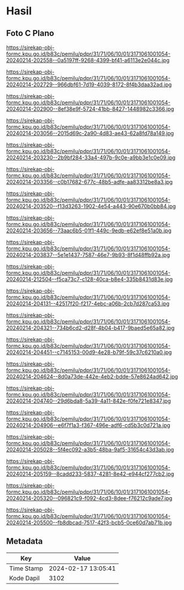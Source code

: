 # Hasil

## Foto C Plano

https://sirekap-obj-formc.kpu.go.id/b83c/pemilu/pdpr/31/71/06/10/01/3171061001054-20240214-202558--0a5197ff-9268-4399-bf41-a6113e2e044c.jpg

https://sirekap-obj-formc.kpu.go.id/b83c/pemilu/pdpr/31/71/06/10/01/3171061001054-20240214-202729--966dbf61-7d19-4039-8172-8f4b3daa32ad.jpg

https://sirekap-obj-formc.kpu.go.id/b83c/pemilu/pdpr/31/71/06/10/01/3171061001054-20240214-202900--8ef38e9f-5724-41bb-8427-1448982c3366.jpg

https://sirekap-obj-formc.kpu.go.id/b83c/pemilu/pdpr/31/71/06/10/01/3171061001054-20240214-203056--2015d69c-2a90-4d83-ae43-62a8fd78a149.jpg

https://sirekap-obj-formc.kpu.go.id/b83c/pemilu/pdpr/31/71/06/10/01/3171061001054-20240214-203230--2b9bf284-33a4-497b-9c0e-a9bb3e1c0e09.jpg

https://sirekap-obj-formc.kpu.go.id/b83c/pemilu/pdpr/31/71/06/10/01/3171061001054-20240214-203356--c0b17682-677c-48b5-adfe-aa83312be8a3.jpg

https://sirekap-obj-formc.kpu.go.id/b83c/pemilu/pdpr/31/71/06/10/01/3171061001054-20240214-203520--f13d3263-1902-4e54-a443-90e670b0bb84.jpg

https://sirekap-obj-formc.kpu.go.id/b83c/pemilu/pdpr/31/71/06/10/01/3171061001054-20240214-203656--73aac6b5-01f1-449c-9edb-e62ef8e51a0b.jpg

https://sirekap-obj-formc.kpu.go.id/b83c/pemilu/pdpr/31/71/06/10/01/3171061001054-20240214-203837--5e1e1437-7587-46e7-9b93-8f1d48ffb92a.jpg

https://sirekap-obj-formc.kpu.go.id/b83c/pemilu/pdpr/31/71/06/10/01/3171061001054-20240214-212504--f5ca73c7-c128-40ca-b8e4-335b8431d83e.jpg

https://sirekap-obj-formc.kpu.go.id/b83c/pemilu/pdpr/31/71/06/10/01/3171061001054-20240214-204131--42517f20-f217-4ebc-a06b-2cb7d287ca53.jpg

https://sirekap-obj-formc.kpu.go.id/b83c/pemilu/pdpr/31/71/06/10/01/3171061001054-20240214-204321--734b6cd2-d28f-4b04-b417-9baed5e65a82.jpg

https://sirekap-obj-formc.kpu.go.id/b83c/pemilu/pdpr/31/71/06/10/01/3171061001054-20240214-204451--c7145153-00d9-4e28-b79f-59c37c6210a0.jpg

https://sirekap-obj-formc.kpu.go.id/b83c/pemilu/pdpr/31/71/06/10/01/3171061001054-20240214-204624--8d0a73de-442e-4eb2-bdde-57e8624ad642.jpg

https://sirekap-obj-formc.kpu.go.id/b83c/pemilu/pdpr/31/71/06/10/01/3171061001054-20240214-204740--29d6bda8-5a39-4a11-842e-f0fe721e8347.jpg

https://sirekap-obj-formc.kpu.go.id/b83c/pemilu/pdpr/31/71/06/10/01/3171061001054-20240214-204906--e6f7f1a3-f367-496e-adf6-cd5b3c0d721a.jpg

https://sirekap-obj-formc.kpu.go.id/b83c/pemilu/pdpr/31/71/06/10/01/3171061001054-20240214-205028--5f4ec092-a3b5-48ba-9af5-31654c43d3ab.jpg

https://sirekap-obj-formc.kpu.go.id/b83c/pemilu/pdpr/31/71/06/10/01/3171061001054-20240214-205159--8cadd233-5837-4281-8e42-e944cf277cb2.jpg

https://sirekap-obj-formc.kpu.go.id/b83c/pemilu/pdpr/31/71/06/10/01/3171061001054-20240214-205320--096821c9-f092-4cd3-8dee-f76212c9ade7.jpg

https://sirekap-obj-formc.kpu.go.id/b83c/pemilu/pdpr/31/71/06/10/01/3171061001054-20240214-205500--fb8dbcad-7517-42f3-bcb5-0ce60d7ab71b.jpg


## Metadata

| Key        | Value               |
| ---------- | ------------------- |
| Time Stamp | 2024-02-17 13:05:41 |
| Kode Dapil | 3102                |




